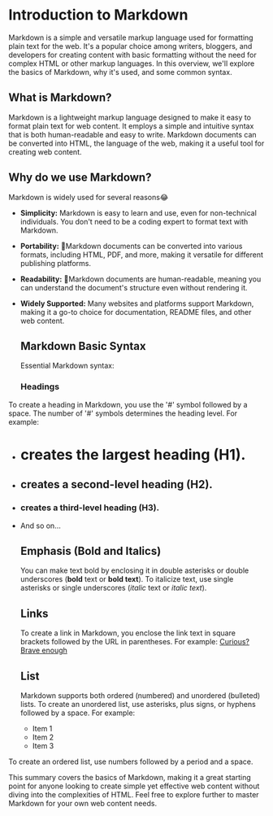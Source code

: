 # Introduction to Markdown

Markdown is a simple and versatile markup language used for formatting plain text for the web. It's a popular choice among writers, bloggers, and developers for creating content with basic formatting without the need for complex HTML or other markup languages. In this overview, we'll explore the basics of Markdown, why it's used, and some common syntax.

## What is Markdown?

Markdown is a lightweight markup language designed to make it easy to format plain text for web content. It employs a simple and intuitive syntax that is both human-readable and easy to write. Markdown documents can be converted into HTML, the language of the web, making it a useful tool for creating web content.

## Why do we use Markdown?

Markdown is widely used for several reasons:joy:

- **Simplicity:** Markdown is easy to learn and use, even for non-technical individuals. You don't need to be a coding expert to format text with Markdown.
- **Portability:** :car:Markdown documents can be converted into various formats, including HTML, PDF, and more, making it versatile for different publishing platforms.
- **Readability:** :book:Markdown documents are human-readable, meaning you can understand the document's structure even without rendering it.
- **Widely Supported:** Many websites and platforms support Markdown, making it a go-to choice for documentation, README files, and other web content.

  ## Markdown Basic Syntax

  Essential Markdown syntax:

  ### Headings

 To create a heading in Markdown, you use the '#' symbol followed by a space. 
 The number of '#' symbols determines the heading level. For example:


* # creates the largest heading (H1).
* ## creates a second-level heading (H2).
* ### creates a third-level heading (H3).
* And so on...

  ## Emphasis (Bold and Italics)

  You can make text bold by enclosing it in double asterisks or double underscores (**bold** text or __bold text__). To italicize text, use single asterisks or single underscores (*italic* text or _italic text_).

  ## Links

  To create a link in Markdown, you enclose the link text in square brackets followed by the URL in parentheses. For example: [Curious? Brave enough](https://www.markdownguide.org/basic-syntax/#links)

  ## List

  Markdown supports both ordered (numbered) and unordered (bulleted) lists. To create an unordered list, use asterisks, plus signs, or hyphens followed by a space. For example:

  * Item 1
  + Item 2
  - Item 3

 To create an ordered list, use numbers followed by a period and a space.

 This summary covers the basics of Markdown, making it a great starting point for anyone looking to create simple yet effective web content without diving into the complexities of 
 HTML. Feel free to explore further to master Markdown for your own web content needs.
